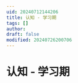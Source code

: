 ```yaml
---
uid: 20240712144206
title: 认知 - 学习期
tags: []
author: 
draft: false
modified: 20240726200706
---
```


# 认知 - 学习期